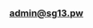 ### admin@sg13.pw

<!--
**sg13pw/sg13pw**

Here are some ideas to get you started:

- 🔭 I’m currently working on ... html , css
- 🌱 I’m currently learning ... javascript
- 👯 I’m looking to collaborate on ... nothing
- 🤔 I’m looking for help with ... seed a code
- 💬 Ask me about ... anything for you nothing to learned
- 📫 How to reach me: ... sg13.pw
- 😄 Pronouns: ... as g thirdteen dot p double v
- ⚡ Fun fact: ... i'm 34 years old sometimes
-->
